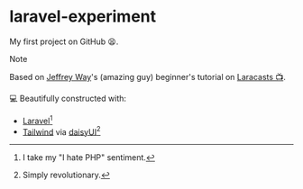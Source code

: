 # laravel-experiment

My first project on GitHub 😫. <br>
    
> [!NOTE]
> Based on [Jeffrey Way](https://github.com/JeffreyWay)'s (amazing guy) beginner's tutorial on [Laracasts 📺](https://laracasts.com/series/30-days-to-learn-laravel-11).

💻 Beautifully constructed with:

- [Laravel](https://github.com/laravel/laravel)[^1]
- [Tailwind](https://github.com/tailwindlabs/tailwindcss) via [daisyUI](https://github.com/saadeghi/daisyui)[^2]

[^1]: I take my "I hate PHP" sentiment.
[^2]: Simply revolutionary.